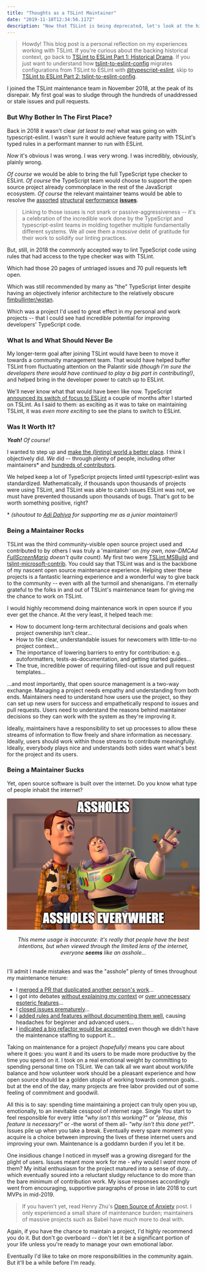 ```yaml
---
title: "Thoughts as a TSLint Maintainer"
date: "2019-11-18T12:34:56.117Z"
description: "Now that TSLint is being deprecated, let's look at the history of JavaScript and TypeScript linting."
---
```


> Howdy!
> This blog post is a personal reflection on my experiences working with TSLint.
> If you're curious about the backing historical context, go back to [TSLint to ESLint Part 1: Historical Drama](../tslint-to-eslint-history).
> If you just want to understand how [tslint-to-eslint-config](https://github.com/typescript-eslint/tslint-to-eslint-config) migrates configurations from TSLint to ESLint with [@typescript-eslint](https://typescript-eslint.io), skip to [TSLint to ESLint Part 2: tslint-to-eslint-config](../tslint-to-eslint-config).

I joined the TSLint maintenance team in November 2018, at the peak of its disrepair.
My first goal was to sludge through the hundreds of unaddressed or stale issues and pull requests.

### But Why Bother In The First Place?

Back in 2018 it wasn't clear _(at least to me)_ what was going on with typescript-eslint.
I wasn't sure it would achieve feature parity with TSLint's typed rules in a performant manner to run with ESLint.

_Now_ it's obvious I was wrong.
I was very wrong.
I was incredibly, obviously, plainly wrong.

_Of course_ we would be able to bring the full TypeScript type checker to ESLint.
_Of course_ the TypeScript team would choose to support the open source project already commonplace in the rest of the JavaScript ecosystem.
_Of course_ the relevant maintainer teams would be able to resolve the [assorted](https://github.com/typescript-eslint/typescript-eslint/issues/1132) [structural](https://github.com/typescript-eslint/typescript-eslint/issues/1126) [performance](https://github.com/typescript-eslint/typescript-eslint/issues/1079) **[issues](https://github.com/typescript-eslint/typescript-eslint/issues/1040)**.

> Linking to those issues is not snark or passive-aggressiveness -- it's a celebration of the incredible work done by the TypeScript and typescript-eslint teams in molding together multiple fundamentally different systems.
> We all owe them a _massive_ debt of gratitude for their work to solidify our linting practices.

But, still, in 2018 the commonly accepted way to lint TypeScript code using rules that had access to the type checker was with TSLint.

Which had those 20 pages of untriaged issues and 70 pull requests left open.

Which was still recommended by many as "the" TypeScript linter despite having an objectively inferior architecture to the relatively obscure [fimbullinter/wotan](https://github.com/fimbullinter/wotan).

Which was a project I'd used to great effect in my personal and work projects -- that I could see had incredible potential for improving developers' TypeScript code.

### What Is and What Should Never Be

My longer-term goal after joining TSLint would have been to move it towards a community management team.
That would have helped buffer TSLint from fluctuating attention on the Palantir side _(though I'm sure the developers there would have continued to play a big part in contributing!)_, and helped bring in the developer power to catch up to ESLint.

We'll never know what that would have been like now.
TypeScript [announced its switch of focus to ESLint](https://github.com/microsoft/TypeScript/issues/29288) a couple of months after I started on TSLint.
As I said to them: as exciting as it was to take on maintaining TSLint, it was _even more exciting_ to see the plans to switch to ESLint.

### Was It Worth It?

_**Yeah!**_
_Of course!_

I wanted to step up and [make the _(linting)_ world a better place](https://www.youtube.com/watch?v=fRUAJVKlUZQ).
I think I objectively did.
_We_ did -- through plenty of people, including other maintainers\* and [hundreds of contributors](https://github.com/palantir/tslint/graphs/contributors).

We helped keep a lot of TypeScript projects linted until typescript-eslint was standardized.
Mathematically, if thousands upon thousands of projects were using TSLint, and TSLint was able to catch issues ESLint was not, we must have prevented thousands upon thousands of bugs.
That's got to be worth something positive, right?

\* _(shoutout to [Adi Dahiya](https://github.com/adidahiya) for supporting me as a junior maintainer!)_

### Being a Maintainer Rocks

TSLint was the third community-visible open source project used and contributed to by others I was truly a 'maintainer' on _(my own, now-DMCAd [FullScreenMario](https://github.com/JoshuaKGoldberg/Old-Deleted-FullScreenMario) doesn't quite count)_.
My first two were [TSLint.MSBuild](https://github.com/JoshuaKGoldberg/TSLint.MSBuild) and [tslint-microsoft-contrib](https://github.com/Microsoft/tslint-microsoft-contrib).
You could say that TSLint was and is the backbone of my nascent open source maintenance experience.
Helping steer these projects is a fantastic learning experience and a wonderful way to give back to the community -- even with all the turmoil and shenanigans.
I'm eternally grateful to the folks in and out of TSLint's maintenance team for giving me the chance to work on TSLint.

I would highly recommend doing maintenance work in open source if you ever get the chance.
At the very least, it helped teach me:

* How to document long-term architectural decisions and goals when project ownership isn't clear...
* How to file clear, understandable issues for newcomers with little-to-no project context...
* The importance of lowering barriers to entry for contribution: e.g. autoformatters, tests-as-documentation, and getting started guides...
* The true, incredible power of requiring filled-out issue and pull request templates...

...and most importantly, that open source management is a two-way exchange.
Managing a project needs empathy and understanding from both ends.
Maintainers need to understand how users use the project, so they can set up new users for success and empathetically respond to issues and pull requests.
Users need to understand the reasons behind maintainer decisions so they can work with the system as they're improving it.

Ideally, maintainers have a responsibility to set up processes to allow these streams of information to flow freely and share information as necessary.
Ideally, users should work within those streams to contribute meaningfully.
Ideally, everybody plays nice and understands both sides want what's best for the project and its users.

### Being a Maintainer Sucks

Yet, open source software is built over the internet.
Do you know what type of people inhabit the internet?

!["Assholes, assholes everywhere" captioned meme of Buzz and Woody from Toy Story](./assholes-everywhere.png)

<em style="display:block;margin-bottom:2rem;text-align:center;">
This meme usage is inaccurate: it's really that people have the best intentions, but when viewed through the limited lens of the internet, everyone <strong>seems</strong> like an asshole...
</em>

I'll admit I made mistakes and was the "asshole" plenty of times throughout my maintenance tenure:

* I [merged a PR that duplicated another person's work](https://github.com/palantir/tslint/pull/3992#issuecomment-436633059)...
* I got into debates [without explaining my context](https://github.com/palantir/tslint/issues/975#issuecomment-435640297) or [over unnecessary esoteric features](https://github.com/palantir/tslint/issues/1306)...
* I [closed issues prematurely](https://github.com/palantir/tslint/issues/1489#issuecomment-460655323)...
* I [added rules and features without documenting them well](https://github.com/palantir/tslint/issues/4117), causing headaches for beginner and advanced users...
* I [indicated a big refactor would be accepted]() even though we didn't have the maintenance staffing to support it...

Taking on maintenance for a project _(hopefully)_ means you care about where it goes: you want it and its users to be made more productive by the time you spend on it.
I took on a real emotional weight by committing to spending personal time on TSLint.
We can talk all we want about work/life balance and how volunteer work should be a pleasant experience and how open source should be a golden utopia of working towards common goals... but at the end of the day, many projects are free labor provided out of some feeling of commitment and goodwill.

All this is to say: spending time maintaining a project can truly open you up, emotionally, to an inevitable cesspool of internet rage.
Single 
You start to feel responsible for every little _"why isn't this working?"_ or _"please, this feature is necessary!"_ or -the worst of them all- _"why isn't this done yet?"_.
Issues pile up when you take a break.
Eventually every spare moment you acquire is a choice between improving the lives of these internet users and improving your own.
Maintenance is a goddamn burden if you let it be.

One insidious change I noticed in myself was a growing disregard for the plight of users.
Issues meant more work for me - why would I _want_ more of them?
My initial enthusiasm for the project matured into a sense of duty... which eventually soured into a reluctant sludgy reluctance to do more than the bare minimum of contribution work.
My issue responses accordingly went from encouraging, supportive paragraphs of prose in late 2018 to curt MVPs in mid-2019.

> If you haven't yet, read Henry Zhu's [Open Source of Anxiety](https://increment.com/open-source/open-source-of-anxiety) post.
> I only experienced a small share of maintenance burden; maintainers of massive projects such as Babel have _much_ more to deal with.

Again, if you have the chance to maintain a project, I'd highly recommend you do it.
But don't go overboard -- don't let it be a significant portion of your life unless you're ready to manage your own emotional labor.

Eventually I'd like to take on more responsibilities in the community again.
But it'll be a while before I'm ready.
